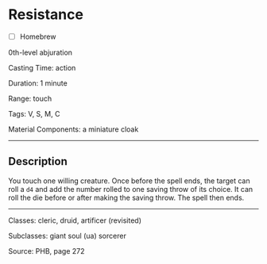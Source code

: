 # Resistance

- [ ] Homebrew

0th-level abjuration

Casting Time: action

Duration: 1 minute

Range: touch

Tags: V, S, M, C

Material Components: a miniature cloak

---

## Description
You touch one willing creature. Once before the spell ends, the target can roll a `d4` and add the number rolled to one saving throw of its choice. It can roll the die before or after making the saving throw. The spell then ends.

---

Classes: cleric, druid, artificer (revisited)

Subclasses: giant soul (ua) sorcerer

Source: PHB, page 272

